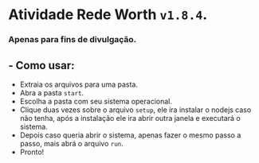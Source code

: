 # Atividade Rede Worth `v1.8.4`.
### Apenas para fins de divulgação.

## - Como usar:
- Extraia os arquivos para uma pasta.
- Abra a pasta `start`.
- Escolha a pasta com seu sistema operacional.
- Clique duas vezes sobre o arquivo `setup`, ele ira instalar o nodejs caso não tenha, após a instalação ele ira abrir outra janela e executará o sistema.
- Depois caso queria abrir o sistema, apenas fazer o mesmo passo a passo, mais abrá o arquivo `run`.
- Pronto!